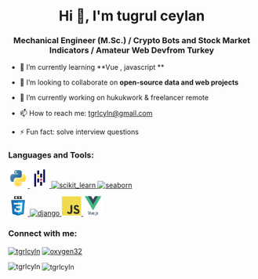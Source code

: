 <h1 align="center">Hi 👋, I'm tugrul ceylan</h1>
<h3 align="center">Mechanical Engineer (M.Sc.) / Crypto Bots and Stock Market Indicators / Amateur Web Devfrom Turkey</h3>

- 🌱 I’m currently learning **Vue , javascript **

- 👯 I’m looking to collaborate on **open-source data and web projects**

- 🔭 I’m currently working on hukukwork & freelancer remote

- 📫 How to reach me: tgrlcyln@gmail.com

- ⚡ Fun fact: solve interview questions




<h3 align="left">Languages and Tools:</h3>
<p align="left"> <a href="https://www.w3schools.com/css/" target="_blank" rel="noreferrer">
 
 <img src="https://raw.githubusercontent.com/devicons/devicon/master/icons/python/python-original.svg" alt="python" width="40" height="40"/> </a> <a href="https://scikit-learn.org/" target="_blank" rel="noreferrer"><img src="https://raw.githubusercontent.com/devicons/devicon/2ae2a900d2f041da66e950e4d48052658d850630/icons/pandas/pandas-original.svg" alt="pandas" width="40" height="40"/> </a> <a href="https://www.python.org" target="_blank" rel="noreferrer">  <img src="https://upload.wikimedia.org/wikipedia/commons/0/05/Scikit_learn_logo_small.svg" alt="scikit_learn" width="40" height="40"/> </a> <a href="https://seaborn.pydata.org/" target="_blank" rel="noreferrer"> <img src="https://seaborn.pydata.org/_images/logo-mark-lightbg.svg" alt="seaborn" width="40" height="40"/> </a> <a href="https://vuejs.org/" target="_blank" rel="noreferrer">
  
 <img src="https://raw.githubusercontent.com/devicons/devicon/master/icons/css3/css3-original-wordmark.svg" alt="css3" width="40" height="40"/> </a> <a href="https://www.djangoproject.com/" target="_blank" rel="noreferrer"> <img src="https://cdn.worldvectorlogo.com/logos/django.svg" alt="django" width="40" height="40"/> </a> <a href="https://developer.mozilla.org/en-US/docs/Web/JavaScript" target="_blank" rel="noreferrer"> <img src="https://raw.githubusercontent.com/devicons/devicon/master/icons/javascript/javascript-original.svg" alt="javascript" width="40" height="40"/> </a> <a href="https://pandas.pydata.org/" target="_blank" rel="noreferrer">  <img src="https://raw.githubusercontent.com/devicons/devicon/master/icons/vuejs/vuejs-original-wordmark.svg" alt="vuejs" width="40" height="40"/> </a> </p>

<h3 align="left">Connect with me:</h3>
<p align="left">
<a href="https://www.linkedin.com/in/tgrlcyln/" target="blank"><img align="center" src="https://raw.githubusercontent.com/rahuldkjain/github-profile-readme-generator/master/src/images/icons/Social/linked-in-alt.svg" alt="tgrlcyln" height="30" width="40" /></a>
<a href="https://www.kaggle.com/oxygen32" target="blank"><img align="center" src="https://raw.githubusercontent.com/rahuldkjain/github-profile-readme-generator/master/src/images/icons/Social/kaggle.svg" alt="oxygen32" height="30" width="40" /></a>
</p>

<p><img align="left" src="https://github-readme-stats.vercel.app/api/top-langs?username=tgrlcyln&show_icons=true&locale=en&layout=compact" alt="tgrlcyln" /></p>

<p>&nbsp;<img align="center" src="https://github-readme-stats.vercel.app/api?username=tgrlcyln&show_icons=true&locale=en" alt="tgrlcyln" /></p>

